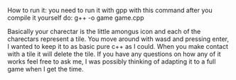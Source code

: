 How to run it: you need to run it with gpp with this command after you compile it yourself do:
g++ -o game game.cpp

Basically your charectar is the little amongus icon and each of the charectars represent a tile.
You move around with wasd and pressing enter, I wanted to keep it to as basic pure c++ as I could.
When you make contact with a tile it will delete the tile.
If you have any questions on how any of it works feel free to ask me, I was possibly thinking of adapting it to a full game when I get the time.
